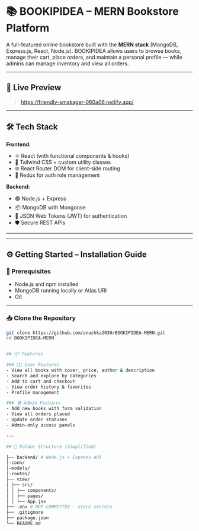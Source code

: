 # 📚 BOOKIPIDEA – MERN Bookstore Platform

A full-featured online bookstore built with the **MERN stack** (MongoDB, Express.js, React, Node.js). BOOKIPIDEA allows users to browse books, manage their cart, place orders, and maintain a personal profile — while admins can manage inventory and view all orders.

---

## 🚀 Live Preview

>https://friendly-smakager-060a06.netlify.app/

---

## 🛠️ Tech Stack

**Frontend:**
- ⚛️ React (with functional components & hooks)
- 🎨 Tailwind CSS + custom utility classes
- 🌐 React Router DOM for client-side routing
- 🔐 Redux for auth role management

**Backend:**
- 🟢 Node.js + Express
- 📦 MongoDB with Mongoose
- 🔐 JSON Web Tokens (JWT) for authentication
- 🛡️ Secure REST APIs

---


---

## ⚙️ Getting Started – Installation Guide

### 🔧 Prerequisites

- Node.js and npm installed
- MongoDB running locally or Atlas URI
- Git

---

### 📥 Clone the Repository

```bash
git clone https://github.com/anushka2030/BOOKIPIDEA-MERN.git
cd BOOKIPIDEA-MERN


## 📦 Features

### 🧑‍💻 User Features
- View all books with cover, price, author & description
- Search and explore by categories
- Add to cart and checkout
- View order history & favorites
- Profile management

### 🛠️ Admin Features
- Add new books with form validation
- View all orders placed
- Update order statuses
- Admin-only access panels

---

## 📁 Folder Structure (Simplified)

├── backend/ # Node.js + Express API
│-conn/
│-models/
│-routes/
├── view/
│ ├── src/
│ │ ├── components/
│ │ ├── pages/
│ │ └── App.jsx
├── .env # NOT COMMITTED – store secrets
├── .gitignore
├── package.json
└── README.md



